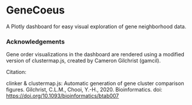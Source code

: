 # GeneCoeus
A Plotly dashboard for easy visual exploration of gene neighborhood data.

### Acknowledgements 
Gene order visualizations in the dashboard are rendered using a modified version of clustermap.js, created by Cameron Gilchrist (gamcil).

Citation: 

clinker & clustermap.js: Automatic generation of gene cluster comparison figures.
Gilchrist, C.L.M., Chooi, Y.-H., 2020.
Bioinformatics. doi: https://doi.org/10.1093/bioinformatics/btab007


